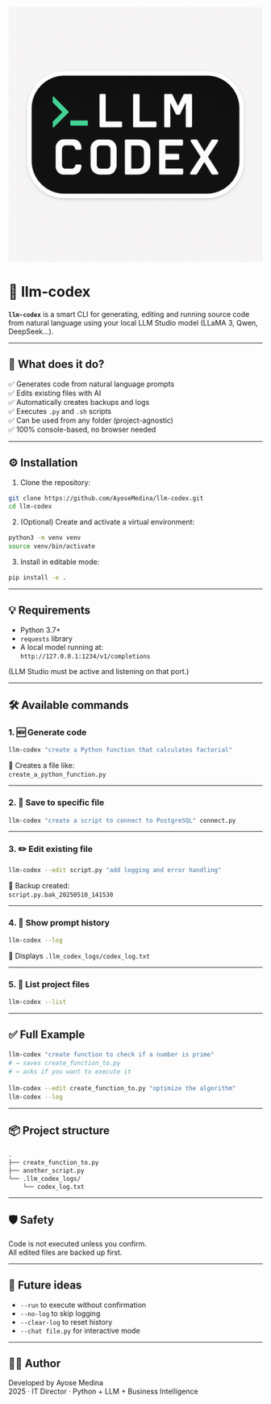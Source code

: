 ![LLM Codex Logo](llm-codex.png)

# 🧠 llm-codex

**`llm-codex`** is a smart CLI for generating, editing and running source code from natural language using your local LLM Studio model (LLaMA 3, Qwen, DeepSeek...).

---

## 🚀 What does it do?

✅ Generates code from natural language prompts  
✅ Edits existing files with AI  
✅ Automatically creates backups and logs  
✅ Executes `.py` and `.sh` scripts  
✅ Can be used from any folder (project-agnostic)  
✅ 100% console-based, no browser needed

---

## ⚙️ Installation

1. Clone the repository:

```bash
git clone https://github.com/AyoseMedina/llm-codex.git
cd llm-codex
```

2. (Optional) Create and activate a virtual environment:

```bash
python3 -m venv venv
source venv/bin/activate
```

3. Install in editable mode:

```bash
pip install -e .
```

---

## 💡 Requirements

- Python 3.7+
- `requests` library
- A local model running at:  
  `http://127.0.0.1:1234/v1/completions`

(LLM Studio must be active and listening on that port.)

---

## 🛠️ Available commands

### 1. 🆕 Generate code

```bash
llm-codex "create a Python function that calculates factorial"
```

📝 Creates a file like:  
`create_a_python_function.py`

---

### 2. 💾 Save to specific file

```bash
llm-codex "create a script to connect to PostgreSQL" connect.py
```

---

### 3. ✏️ Edit existing file

```bash
llm-codex --edit script.py "add logging and error handling"
```

📌 Backup created:  
`script.py.bak_20250510_141530`

---

### 4. 📄 Show prompt history

```bash
llm-codex --log
```

🧠 Displays `.llm_codex_logs/codex_log.txt`

---

### 5. 📁 List project files

```bash
llm-codex --list
```

---

## ✅ Full Example

```bash
llm-codex "create function to check if a number is prime"
# → saves create_function_to.py
# → asks if you want to execute it

llm-codex --edit create_function_to.py "optimize the algorithm"
llm-codex --log
```

---

## 📦 Project structure

```
.
├── create_function_to.py
├── another_script.py
└── .llm_codex_logs/
    └── codex_log.txt
```

---

## 🛡️ Safety

Code is not executed unless you confirm.  
All edited files are backed up first.

---

## 🧪 Future ideas

- `--run` to execute without confirmation  
- `--no-log` to skip logging  
- `--clear-log` to reset history  
- `--chat file.py` for interactive mode

---

## 🧑‍💻 Author

Developed by Ayose Medina  
2025 · IT Director · Python + LLM + Business Intelligence